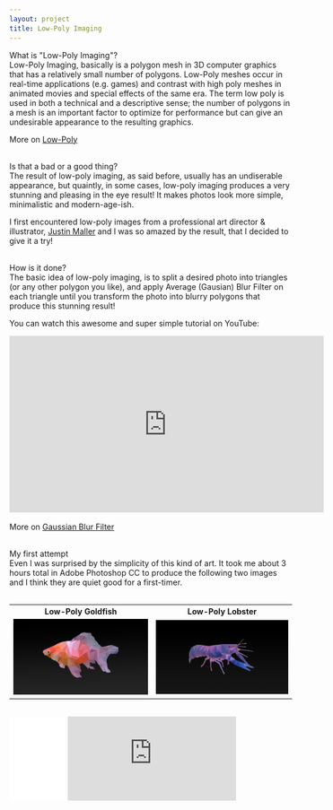 ```yaml
---
layout: project
title: Low-Poly Imaging
---
```


<div class="message">
  What is "Low-Poly Imaging"?
</div>
Low-Poly Imaging, basically is a polygon mesh in 3D computer graphics that has a relatively small number of polygons. Low-Poly meshes occur in real-time applications (e.g. games) and contrast with high poly meshes in animated movies and special effects of the same era. The term low poly is used in both a technical and a descriptive sense; the number of polygons in a mesh is an important factor to optimize for performance but can give an undesirable appearance to the resulting graphics.

More on <a href="https://en.wikipedia.org/wiki/Low_poly" target="_blank">Low-Poly</a>

<br>

<div class="message">
  Is that a bad or a good thing?
</div>
The result of low-poly imaging, as said before, usually has an undiserable appearance, but quaintly, in some cases, low-poly imaging produces a very stunning and pleasing in the eye result! It makes photos look more simple, minimalistic and modern-age-ish.

I first encountered low-poly images from a professional art director & illustrator, <a href="http://justinmaller.com/" target="_blank">Justin Maller</a> and I was so amazed by the result, that I decided to give it a try!

<br>

<div class="message">
  How is it done?
</div>
The basic idea of low-poly imaging, is to split a desired photo into triangles (or any other polygon you like), and apply Average (Gausian) Blur Filter on each triangle until you transform the photo into blurry polygons that produce this stunning result!

You can watch this awesome and super simple tutorial on YouTube:

<iframe width="560" height="315" src="https://www.youtube.com/embed/MSAGUhzA-90" frameborder="0" allowfullscreen></iframe>

More on <a href="https://en.wikipedia.org/wiki/Gaussian_blur" target="_blank">Gaussian Blur Filter</a>

<br>

<div class="message">
  My first attempt
</div>
Even I was surprised by the simplicity of this kind of art. It took me about 3 hours total in Adobe Photoshop CC to produce the following two images and I think they are quiet good for a first-timer.
<div>
<br>

<table align="center">
  <tr>
    <th>Low-Poly Goldfish</th>
    <th>Low-Poly Lobster</th>		
  </tr>

  <tr>
    <td align="center"><a href="../projects/Goldfish.png"><img src="Goldfish.png"></a></td>
    <td align="center"><a href="../projects/Lobster.png"><img src="Lobster.png"></a></td>	
  </tr>
  </table>
  <br>

<div>

<iframe src="//www.facebook.com/plugins/share_button.php?href=http://stefanos990.com/projects/low-poly&amp;layout=button_count&amp;appId=460671367340473&amp;text=Low-Poly Imaging" scrolling="no" frameborder="0" style="border:none; overflow:hidden; width:100px;" allowTransparency="true"></iframe>

<iframe id="tweet-button" allowtransparency="true" frameborder="0" scrolling="no" src="http://platform.twitter.com/widgets/tweet_button.html?via=stefanos990&amp;count=horizontal&amp;url=http://stefanos990.com/projects/low-poly&amp;text=Low-Poly Imaging"></iframe>
</div>

<script>
  (function(i,s,o,g,r,a,m){i['GoogleAnalyticsObject']=r;i[r]=i[r]||function(){
  (i[r].q=i[r].q||[]).push(arguments)},i[r].l=1*new Date();a=s.createElement(o),
  m=s.getElementsByTagName(o)[0];a.async=1;a.src=g;m.parentNode.insertBefore(a,m)
  })(window,document,'script','//www.google-analytics.com/analytics.js','ga');

  ga('create', 'UA-58975019-1', 'auto');
  ga('send', 'pageview');

</script>
